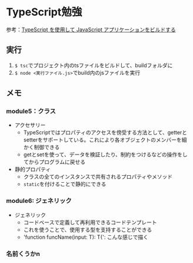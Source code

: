 # TypeScript勉強

参考：[TypeScript を使用して JavaScript アプリケーションをビルドする](https://docs.microsoft.com/ja-jp/learn/paths/build-javascript-applications-typescript/)

## 実行
1. `$ tsc`でプロジェクト内のtsファイルをビルドして、buildフォルダに
2. `$ node <実行ファイル.js>`でbuild内のjsファイルを実行


## メモ

### module5：クラス
* アクセサリー
  * TypeScriptではプロパティのアクセスを傍受する方法として、getterとsetterをサポートしている。これにより各オブジェクトのメンバーを細かく制御できる
  * getとsetを使って、データを検証したり、制約をつけるなどの操作をしてからプログラムに戻せる
* 静的プロパティ
  * クラスの全てのインスタンスで共有されるプロパティやメソッド
  * `static`を付けることで静的にできる

### module6: ジェネリック
* ジェネリック
  * コードベースで定義して再利用できるコードテンプレート
  * これを使うことで、使用する型を支持することができる
  * 'function funcName<T>(input: T): T{': こんな感じで描く

### 名前くうかn

